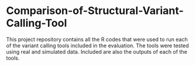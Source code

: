 # Comparison-of-Structural-Variant-Calling-Tool

This project repository contains all the R codes that were used to run each of the variant calling tools included in the evaluation. The tools were tested using real and simulated data. Included are also the outputs of each of the tools.

